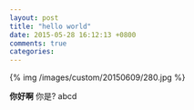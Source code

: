 ```yaml
---
layout: post
title: "hello world"
date: 2015-05-28 16:12:13 +0800
comments: true
categories:
---
```


{% img /images/custom/20150609/280.jpg %}  

**你好啊** 你是? abcd
